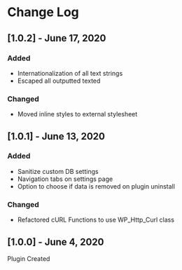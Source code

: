 # Change Log

## [1.0.2] - June 17, 2020
### Added
- Internationalization of all text strings
- Escaped all outputted texted

### Changed
- Moved inline styles to external stylesheet

## [1.0.1] - June 13, 2020
### Added
- Sanitize custom DB settings
- Navigation tabs on settings page
- Option to choose if data is removed on plugin uninstall

### Changed
- Refactored cURL Functions to use WP_Http_Curl class

## [1.0.0] - June 4, 2020
Plugin Created